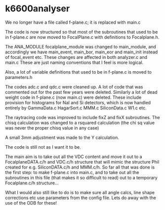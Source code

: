 # k6600analyser 

We no longer have a file called f-plane.c; it is replaced with main.c

The code is now structured so that most of the subroutines that used to be in f-plane.c are now moved
to FocalPlane.c with definitions to Focalplane.h.

The ANA_MODULE focalplane_module was changed to main_module, and accordingly
we have main_event, main_bor, main_eor and main_init instead of focal_event etc.
These changes are affected in both analyzer.c and main.c
These are just naming conventions that I feel is more logical.

Also, a lot of variable definitions that used to be in f-plane.c is moved to parameters.h

The codes adc.c and qdc.c were cleaned up. A lot of code that was commented out for the 
past few years were deleted.  Similarly a lot of dead weight code in f-plane.c (now main.c)
were deleted. These include provision for histograms for NaI and Si detectors, which is now
handled entirely by 
GammaData.c
HagarSort.c
MMM.c
SiliconData.c
W1.c
etc.

The raytracing code was improved to include fixZ and fixX subroutines.
The chisq calculation was changed to a rsquared calculation (the chi sq value
was never the proper chisq value in any case)

A small 3mm adjustment was made to the Y calculation.

The code is still not as I want it to be.

The main aim is to take out all the VDC content and move it out to a FocalplaneDATA.c/h and VDC.c/h 
structure that will mimic the structure Phil created for e.g. SiliconDATA.c/h and MMM.c/h.
So far all that was done is the first step:  to make f-plane.c into main.c, and to take out all the 
subroutines in this file (that makes it so difficult to read) out to a temporary Focalplane.c/h structure...

What I would also still like to do is to make sure all angle calcs, line shape corrections etc
use parameters from the config file. Lets do away with the use of the ODB for these!


